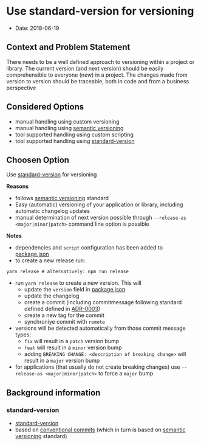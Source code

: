 # Use standard-version for versioning

* Date: 2018-06-19

## Context and Problem Statement

There needs to be a well defined approach to versioning within a project or library.
The current version (and next version) should be easily comprehensible to everyone (new) in a project.
The changes made from version to version should be traceable, both in code and from a business perspective

## Considered Options

* manual handling using custom versioning
* manual handling using [semantic versioning](https://semver.org/)
* tool supported handling using custom scripting
* tool supported handling using [standard-version](https://github.com/conventional-changelog/standard-version)

## Choosen Option

Use [standard-version](https://github.com/conventional-changelog/standard-version) for versioning

**Reasons**

* follows [semantic versioning](https://semver.org/) standard
* Easy (automatic) versioning of your application or library, including automatic changelog updates
* manual determination of next version possible through `--release-as <major|minor|patch>` command line option is possible

**Notes**

* dependencies and `script` configuration has been added to [package.json](../../package.json)
* to create a new release run:

```shell
yarn release # alternatively: npm run release
```

* run `yarn release` to create a new version. This will
  - update the `version` field in [package.json](../../package.json)
  - update the changelog
  - create a commit (including commitmessage following standard defined defined in [ADR-0003](0003-use-commitizen-commitlint.md))
  - create a new tag for the commit
  - synchroniye commit with `remote`
* versions will be detected automatically from those commit message types:
  - `fix` will result in a `patch` version bump
  - `feat` will result in a `minor` version bump
  - adding `BREAKING CHANGE: <description of breaking change>` will result in a `major` version bump
* for applications (that usually do not create breaking changes) use `--release-as <major|minor|patch>` to force a `major` bump

## Background information

### standard-version

* [standard-version](https://github.com/conventional-changelog/standard-version)
* based on [conventional commits](https://conventionalcommits.org/) (which in turn is based on [semantic versioning](https://semver.org/) standard)
